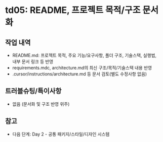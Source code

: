 # td05: README, 프로젝트 목적/구조 문서화

## 작업 내역

- README.md: 프로젝트 목적, 주요 기능/요구사항, 폴더 구조, 기술스택, 실행법, 내부 문서 링크 등 반영
- requirements.mdc, architecture.md의 최신 구조/목적/기술스택 내용 반영
- .cursor/instructions/architecture.md 등 문서 검토(별도 수정사항 없음)

## 트러블슈팅/특이사항

- 없음 (문서화 및 구조 반영 위주)

## 참고

- 다음 단계: Day 2 - 공통 패키지/스타일/디자인 시스템
